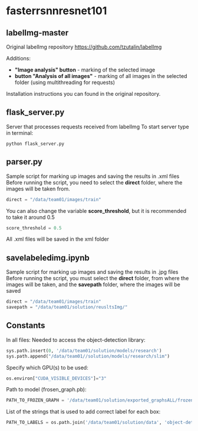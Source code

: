 # fasterrsnnresnet101

## labelImg-master

Original labelImg repository https://github.com/tzutalin/labelImg

Additions:
+ **"Image analysis" button** - marking of the selected image
+ **button "Analysis of all images"** - marking of all images in the selected folder (using multithreading for requests)

Installation instructions you can found in the original repository.


## flask_server.py
Server that processes requests received from labelImg
To start server type in terminal:
```
python flask_server.py
```

## parser.py
Sample script for marking up images and saving the results in .xml files
Before running the script, you need to select the **direct** folder, where the images will be taken from.
```python
direct = "/data/team01/images/train"
```
You can also change the variable **score_threshold**, but it is recommended to take it around 0.5
```python
score_threshold = 0.5
```
All .xml files will be saved in the xml folder

## savelabeledimg.ipynb
Sample script for marking up images and saving the results in .jpg files
Before running the script, you must select the **direct** folder, from where the images will be taken, and the **savepath** folder, where the images will be saved
```python
direct = "/data/team01/images/train"
savepath = "/data/team01/solution/reusltsImg/"
```


## Constants
In all files:
Needed to access the object-detection library:
```python
sys.path.insert(0, '/data/team01/solution/models/research')
sys.path.append("/data/team01//solution/models/research/slim")
```
Specify which GPU(s) to be used:
```python
os.environ["CUDA_VISIBLE_DEVICES"]="3"
```
Path to model (frosen_graph.pb):
```python
PATH_TO_FROZEN_GRAPH = '/data/team01/solution/exported_graphsALL/frozen_inference_graph.pb'
```
List of the strings that is used to add correct label for each box:
```python
PATH_TO_LABELS = os.path.join('/data/team01/solution/data', 'object-detection.pbtxt')
```
